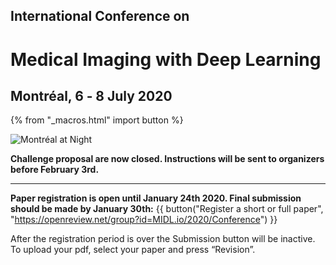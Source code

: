 <h2 class="midl">International Conference on</h2>
<h1 class="midl">Medical&nbsp;Imaging with Deep&nbsp;Learning</h1>
<h2 class="centered">Montréal, 6 ‑ 8 July 2020</h2>

{% from "_macros.html" import button %}


<p class="primary-photo centered">
    <img alt="Montréal at Night" src="/images/montreal-at-night.jpg">
</p>


**Challenge proposal are now closed. Instructions will be sent to organizers before February 3rd.**

---

**Paper registration is open until January 24th 2020. Final submission should be made by January 30th:**
{{ button("Register a short or full paper", "https://openreview.net/group?id=MIDL.io/2020/Conference") }}

After the registration period is over the Submission button will be inactive. To upload your pdf, select your paper and press “Revision”.

